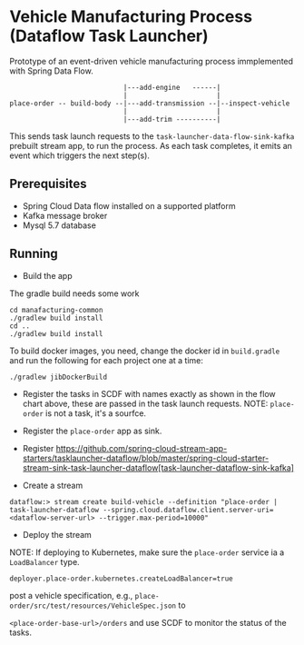 # Vehicle Manufacturing Process (Dataflow Task Launcher)

Prototype of an event-driven vehicle manufacturing process immplemented with Spring Data Flow.
```
                            |---add-engine   ------|
                            |                      |
place-order -- build-body --|---add-transmission --|--inspect-vehicle
                            |                      |
                            |---add-trim ----------|
```

This sends task launch requests to the `task-launcher-data-flow-sink-kafka` prebuilt stream app,
to run the process. As each task completes, it emits an event which triggers the next step(s).

## Prerequisites

* Spring Cloud Data flow installed on a supported platform 
* Kafka message broker
* Mysql 5.7 database

## Running 

* Build the app

The gradle build needs some work

```
cd manafacturing-common
./gradlew build install
cd ..
./gradlew build install 
```

To build docker images, you need, change the docker id in `build.gradle` and run the following for each project one at a time:

```
./gradlew jibDockerBuild
```

* Register the tasks in SCDF with names exactly as shown in the flow chart above, these are passed in the task launch requests.
NOTE: `place-order` is not a task, it's a sourfce. 

* Register the `place-order` app as sink. 

* Register https://github.com/spring-cloud-stream-app-starters/tasklauncher-dataflow/blob/master/spring-cloud-starter-stream-sink-task-launcher-dataflow[task-launcher-dataflow-sink-kafka]

* Create a stream 

```
dataflow:> stream create build-vehicle --definition "place-order | task-launcher-dataflow --spring.cloud.dataflow.client.server-uri=<dataflow-server-url> --trigger.max-period=10000"
```

* Deploy the stream

NOTE: If deploying to Kubernetes, make sure the `place-order` service ia a `LoadBalancer` type.

```
deployer.place-order.kubernetes.createLoadBalancer=true

```

post a vehicle specification, e.g., `place-order/src/test/resources/VehicleSpec.json` to

`<place-order-base-url>/orders` and use SCDF to monitor the status of the tasks.


 

